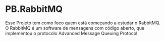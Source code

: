 # PB.RabbitMQ

Esse Projeto tem como foco quem está começando a estudar o RabbitMQ. O RabbitMQ é um software de mensagens com código aberto, que implementou o protocolo Advanced Message Queuing Protocol
